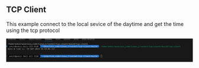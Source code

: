 ## TCP Client

This example connect to the local sevice of the daytime and get the time using the tcp protocol

![Alt text](image.jpg)